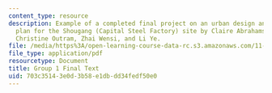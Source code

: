 ```yaml
---
content_type: resource
description: Example of a completed final project on an urban design and development
  plan for the Shougang (Capital Steel Factory) site by Claire Abrahamse, Josh Fiala,
  Christine Outram, Zhai Wensi, and Li Ye.
file: /media/https%3A/open-learning-course-data-rc.s3.amazonaws.com/11-307-beijing-urban-design-studio-summer-2008/703c35143e0d3b58e1dbdd34fedf50e0_group1_finaltext.pdf
file_type: application/pdf
resourcetype: Document
title: Group 1 Final Text
uid: 703c3514-3e0d-3b58-e1db-dd34fedf50e0
---
```

